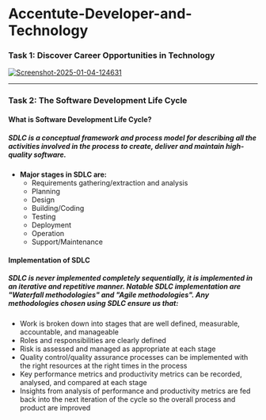 # Accentute-Developer-and-Technology

### Task 1: Discover Career Opportunities in Technology
<a href="https://ibb.co/f2H3wkm"><img src="https://i.ibb.co/CzQjGbx/Screenshot-2025-01-04-124631.jpg" alt="Screenshot-2025-01-04-124631" border="0"></a>
<hr>

### Task 2: The Software Development Life Cycle
#### What is Software Development Life Cycle?
##### SDLC is a conceptual framework and process model for describing all the activities involved in the process to create, deliver and maintain high-quality software.<br>
- **Major stages in SDLC are:**
  - Requirements gathering/extraction and analysis
  - Planning
  - Design
  - Building/Coding
  - Testing
  - Deployment
  - Operation
  - Support/Maintenance
#### Implementation of SDLC
##### SDLC is never implemented completely sequentially, it is implemented in an iterative and repetitive manner. Natable SDLC implementation are "Waterfall methodologies" and "Agile methodologies". Any methodologies chosen using SDLC ensure us that:
- Work is broken down into stages that are well defined, measurable, accountable, and manageable
- Roles and responsibilities are clearly defined
- Risk is assessed and managed as appropriate at each stage
- Quality control/quality assurance processes can be implemented with the right resources at the right times in the process
- Key performance metrics and productivity metrics can be recorded, analysed, and compared at each stage
- Insights from analysis of performance and productivity metrics are fed back into the next iteration of the cycle so the overall process and product are improved
